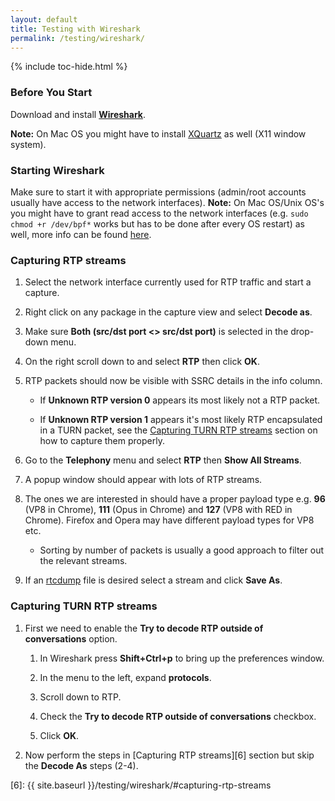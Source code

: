 ```yaml
---
layout: default
title: Testing with Wireshark
permalink: /testing/wireshark/
---
```



{% include toc-hide.html %}


### Before You Start

Download and install **[Wireshark][1]**.

**Note:** On Mac OS you might have to install [XQuartz][2] as well (X11 window
system).


### Starting Wireshark

Make sure to start it with appropriate permissions (admin/root accounts
usually have access to the network interfaces). **Note:** On Mac OS/Unix OS's
you might have to grant read access to the network interfaces (e.g.
`sudo chmod +r /dev/bpf*` works but has to be done after every OS restart) as
well, more info can be found [here][3].


### Capturing RTP streams

  1. Select the network interface currently used for RTP traffic and start a
     capture.

  2. Right click on any package in the capture view and select **Decode as**.

  3. Make sure **Both (src/dst port \<\> src/dst port)** is selected in the
     drop-down menu.

  4. On the right scroll down to and select **RTP** then click **OK**.

  5. RTP packets should now be visible with SSRC details in the info column.

     * If **Unknown RTP version 0** appears its most likely not a RTP packet.

     * If **Unknown RTP version 1** appears it's most likely RTP encapsulated
       in a TURN packet, see the [Capturing TURN RTP streams][4] section on how to
       capture them properly.

  6. Go to the **Telephony** menu and select **RTP** then **Show All
     Streams**.

  7. A popup window should appear with lots of RTP streams.

  8. The ones we are interested in should have a proper payload type e.g.
     **96** (VP8 in Chrome), **111** (Opus in Chrome) and **127** (VP8 with
     RED in Chrome). Firefox and Opera may have different payload types for
     VP8 etc.

     * Sorting by number of packets is usually a good approach to filter out
       the relevant streams.

  9. If an [rtcdump][5] file is desired select a stream and click **Save As**.


### Capturing TURN RTP streams

  1. First we need to enable the **Try to decode RTP outside of
     conversations** option.

     1. In Wireshark press **Shift+Ctrl+p** to bring up the preferences window.

     2. In the menu to the left, expand **protocols**.

     3. Scroll down to RTP.

     4. Check the **Try to decode RTP outside of conversations** checkbox.

     5. Click **OK**.

  2. Now perform the steps in [Capturing RTP streams][6] section but skip the
     **Decode As** steps (2-4).


[1]: http://www.wireshark.org/
[2]: http://xquartz.macosforge.org/landing/
[3]: http://www.wireshark.org/faq.html#q9.1
[4]: #capturing-turn-rtp-streams
[5]: #capturing-rtp-streams
[6]: {{ site.baseurl }}/testing/wireshark/#capturing-rtp-streams
